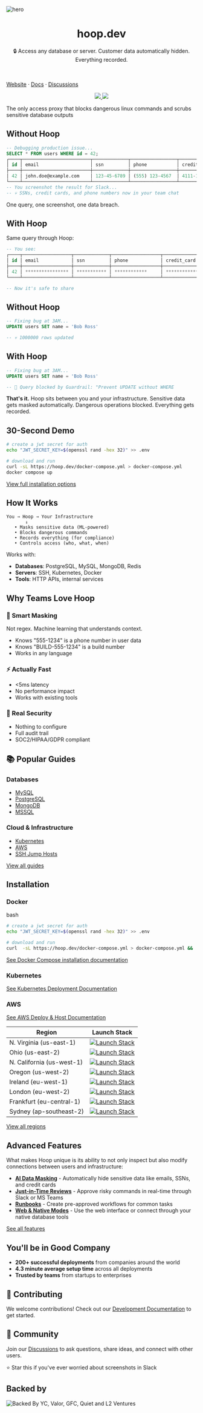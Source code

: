 
![hero](github.png)

<h1 align="center">
<b>hoop.dev</b>
</h1>
<p align="center"> 🔒 Access any database or server. Customer data automatically hidden. Everything recorded.
  
<br /> <br />
 <a target="_blank" href="https://hoop.dev">Website</a> · <a target="_blank" href="https://hoop.dev/docs">Docs</a> · <a href="https://github.com/hoophq/hoop/discussions">Discussions</a> </p> </p>
 <p align="center"><a href="https://github.com/hoophq/hoop/actions/workflows/release.yml"><img src="https://img.shields.io/github/v/release/hoophq/hoop.svg?style=flat" /> </a><img src="https://img.shields.io/badge/Setup-4.3_min-success" /></p>

The only access proxy that blocks dangerous linux commands and scrubs sensitive database outputs

## Without Hoop

```sql
-- Debugging production issue...
SELECT * FROM users WHERE id = 42;
┌────┬─────────────────────────┬─────────────┬─────────────────┬────────────────────┐
│ id │ email                   │ ssn         │ phone           │ credit_card        │
├────┼─────────────────────────┼─────────────┼─────────────────┼────────────────────┤
│ 42 │ john.doe@example.com    │ 123-45-6789 │ (555) 123-4567  │ 4111-1111-1111-1111 │
└────┴─────────────────────────┴─────────────┴─────────────────┴────────────────────┘
-- You screenshot the result for Slack...
-- 💀 SSNs, credit cards, and phone numbers now in your team chat
```

One query, one screenshot, one data breach.

## With Hoop

Same query through Hoop:

```sql
-- You see:
┌────┬──────────────────┬─────────────┬──────────────────┬─────────────────┐
│ id │ email            │ ssn         │ phone            │ credit_card     │
├────┼──────────────────┼─────────────┼──────────────────┼─────────────────┤
│ 42 │ **************** │ *********** │ ************     │ *************** │
└────┴──────────────────┴─────────────┴──────────────────┴─────────────────┘

-- Now it's safe to share
```

## Without Hoop
```sql
-- Fixing bug at 3AM...
UPDATE users SET name = 'Bob Ross'

-- 💀 1000000 rows updated

```

## With Hoop
```sql
-- Fixing bug at 3AM...
UPDATE users SET name = 'Bob Ross'

-- 🚫 Query blocked by Guardrail: "Prevent UPDATE without WHERE

```

**That's it.** Hoop sits between you and your infrastructure. Sensitive data gets masked automatically. Dangerous operations blocked. Everything gets recorded.

## 30-Second Demo

```bash
# create a jwt secret for auth
echo "JWT_SECRET_KEY=$(openssl rand -hex 32)" >> .env

# download and run
curl -sL https://hoop.dev/docker-compose.yml > docker-compose.yml
docker compose up
```

[View full installation options](https://hoop.dev/docs/setup/deployment/overview)

## How It Works

```
You → Hoop → Your Infrastructure
       ↓
   • Masks sensitive data (ML-powered)
   • Blocks dangerous commands
   • Records everything (for compliance)  
   • Controls access (who, what, when)
```

Works with:
- **Databases**: PostgreSQL, MySQL, MongoDB, Redis
- **Servers**: SSH, Kubernetes, Docker
- **Tools**: HTTP APIs, internal services

## Why Teams Love Hoop

### 🧠 Smart Masking
Not regex. Machine learning that understands context.
- Knows "555-1234" is a phone number in user data
- Knows "BUILD-555-1234" is a build number
- Works in any language

### ⚡ Actually Fast
- <5ms latency
- No performance impact
- Works with existing tools

### 🔐 Real Security
- Nothing to configure
- Full audit trail
- SOC2/HIPAA/GDPR compliant

## 📚 Popular Guides

### Databases

-   [MySQL](https://hoop.dev/docs/quickstart/databases/mysql)
-   [PostgreSQL](https://hoop.dev/docs/quickstart/databases/postgres)
-   [MongoDB](https://hoop.dev/docs/quickstart/databases/mongodb)
-   [MSSQL](https://hoop.dev/docs/quickstart/databases/mssql)

### Cloud & Infrastructure

-   [Kubernetes](https://hoop.dev/docs/quickstart/cloud-services/kubernetes)
-   [AWS](https://hoop.dev/docs/quickstart/cloud-services/aws/aws-cli)
-   [SSH Jump Hosts](https://hoop.dev/docs/quickstart/web-applications/jump-hosts)

[View all guides](https://hoop.dev/docs/quickstart)

## Installation

### Docker

bash

```bash
# create a jwt secret for auth
echo "JWT_SECRET_KEY=$(openssl rand -hex 32)" >> .env

# download and run
curl  -sL https://hoop.dev/docker-compose.yml > docker-compose.yml &&  docker compose up
```

[See Docker Compose installation documentation](https://hoop.dev/docs/setup/deployment/docker-compose)

### Kubernetes

[See Kubernetes Deployment Documentation](https://hoop.dev/docs/setup/deployment/kubernetes)

### AWS

[See AWS Deploy & Host Documentation](https://hoop.dev/docs/setup/deployment/AWS)

| Region | Launch Stack |
|--------|--------------|
| N. Virginia (us-east-1) | [![Launch Stack](https://cdn.rawgit.com/buildkite/cloudformation-launch-stack-button-svg/master/launch-stack.svg)](https://us-east-1.console.aws.amazon.com/cloudformation/home?region=us-east-1#/stacks/quickcreate?templateURL=https%3A%2F%2Fhoopdev-platform-cf-us-east-1.s3.us-east-1.amazonaws.com%2Flatest%2Fhoopdev-platform.template.yaml) |
| Ohio (us-east-2) | [![Launch Stack](https://cdn.rawgit.com/buildkite/cloudformation-launch-stack-button-svg/master/launch-stack.svg)](https://us-east-2.console.aws.amazon.com/cloudformation/home?region=us-east-2#/stacks/quickcreate?templateURL=https%3A%2F%2Fhoopdev-platform-cf-us-east-2.s3.us-east-2.amazonaws.com%2Flatest%2Fhoopdev-platform.template.yaml) |
| N. California (us-west-1) | [![Launch Stack](https://cdn.rawgit.com/buildkite/cloudformation-launch-stack-button-svg/master/launch-stack.svg)](https://us-west-1.console.aws.amazon.com/cloudformation/home?region=us-west-1#/stacks/quickcreate?templateURL=https%3A%2F%2Fhoopdev-platform-cf-us-west-1.s3.us-west-1.amazonaws.com%2Flatest%2Fhoopdev-platform.template.yaml) |
| Oregon (us-west-2) | [![Launch Stack](https://cdn.rawgit.com/buildkite/cloudformation-launch-stack-button-svg/master/launch-stack.svg)](https://us-west-2.console.aws.amazon.com/cloudformation/home?region=us-west-2#/stacks/quickcreate?templateURL=https%3A%2F%2Fhoopdev-platform-cf-us-west-2.s3.us-west-2.amazonaws.com%2Flatest%2Fhoopdev-platform.template.yaml) |
| Ireland (eu-west-1) | [![Launch Stack](https://cdn.rawgit.com/buildkite/cloudformation-launch-stack-button-svg/master/launch-stack.svg)](https://eu-west-1.console.aws.amazon.com/cloudformation/home?region=eu-west-1#/stacks/quickcreate?templateURL=https%3A%2F%2Fhoopdev-platform-cf-eu-west-1.s3.eu-west-1.amazonaws.com%2Flatest%2Fhoopdev-platform.template.yaml) |
| London (eu-west-2) | [![Launch Stack](https://cdn.rawgit.com/buildkite/cloudformation-launch-stack-button-svg/master/launch-stack.svg)](https://eu-west-2.console.aws.amazon.com/cloudformation/home?region=eu-west-2#/stacks/quickcreate?templateURL=https%3A%2F%2Fhoopdev-platform-cf-eu-west-2.s3.eu-west-2.amazonaws.com%2Flatest%2Fhoopdev-platform.template.yaml) |
| Frankfurt (eu-central-1) | [![Launch Stack](https://cdn.rawgit.com/buildkite/cloudformation-launch-stack-button-svg/master/launch-stack.svg)](https://eu-central-1.console.aws.amazon.com/cloudformation/home?region=eu-central-1#/stacks/quickcreate?templateURL=https%3A%2F%2Fhoopdev-platform-cf-eu-central-1.s3.eu-central-1.amazonaws.com%2Flatest%2Fhoopdev-platform.template.yaml) |
| Sydney (ap-southeast-2) | [![Launch Stack](https://cdn.rawgit.com/buildkite/cloudformation-launch-stack-button-svg/master/launch-stack.svg)](https://ap-southeast-2.console.aws.amazon.com/cloudformation/home?region=ap-southeast-2#/stacks/quickcreate?templateURL=https%3A%2F%2Fhoopdev-platform-cf-ap-southeast-2.s3.ap-southeast-2.amazonaws.com%2Flatest%2Fhoopdev-platform.template.yaml) |

[View all regions](https://hoop.dev/docs/deploy/AWS)

## Advanced Features

What makes Hoop unique is its ability to not only inspect but also modify connections between users and infrastructure:

-   [**AI Data Masking**](https://hoop.dev/docs/learn/features/ai-data-masking)  - Automatically hide sensitive data like emails, SSNs, and credit cards
-   [**Just-in-Time Reviews**](https://hoop.dev/docs/learn/features/reviews/overview)  - Approve risky commands in real-time through Slack or MS Teams
-   [**Runbooks**](https://hoop.dev/docs/learn/features/runbooks)  - Create pre-approved workflows for common tasks
-   [**Web & Native Modes**](https://hoop.dev/docs/clients)  - Use the web interface or connect through your native database tools

[See all features](https://hoop.dev/docs/learn/features)

## You'll be in Good Company

-   **200+ successful deployments**  from companies around the world
-   **4.3 minute average setup time**  across all deployments
-   **Trusted by teams**  from startups to enterprises

## 🤝 Contributing

We welcome contributions! Check out our [Development Documentation](/DEV.md) to get started.

## 📣 Community

Join our [Discussions](https://github.com/hoophq/hoop/discussions) to ask questions, share ideas, and connect with other users.

⭐ Star this if you've ever worried about screenshots in Slack

## Backed by

![Backed By YC, Valor, GFC, Quiet and L2 Ventures](backedby.png)
